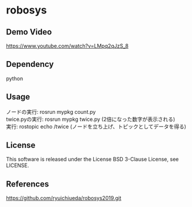 # robosys 
## Demo Video 
https://www.youtube.com/watch?v=LMpq2qJzS_8 
## Dependency  
python 
## Usage 
ノードの実行: rosrun mypkg count.py  
twice.pyの実行: rosrun mypkg twice.py (2倍になった数字が表示される)  
実行: rostopic echo /twice (ノードを立ち上げ、トピックとしてデータを得る)  
## License  
This software is released under the License BSD 3-Clause License, see LICENSE.
## References
https://github.com/ryuichiueda/robosys2019.git

